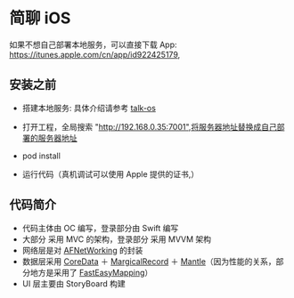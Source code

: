 # 简聊 iOS

如果不想自己部署本地服务，可以直接下载 App: https://itunes.apple.com/cn/app/id922425179, 

## 安装之前

* 搭建本地服务:
具体介绍请参考 [talk-os](https://github.com/jianliaoim/talk-os)

* 打开工程，全局搜索 "http://192.168.0.35:7001",将服务器地址替换成自己部署的服务器地址
* pod install
* 运行代码（真机调试可以使用 Apple 提供的证书,）


## 代码简介

* 代码主体由 OC 编写，登录部分由 Swift 编写
* 大部分 采用 MVC 的架构，登录部分 采用 MVVM 架构
* 网络层是对 [AFNetWorking](https://github.com/AFNetworking/AFNetworking) 的封装
* 数据层采用 [CoreData](https://developer.apple.com/library/watchos/documentation/Cocoa/Conceptual/CoreData/index.html) ＋ [MargicalRecord](https://github.com/magicalpanda/MagicalRecord) ＋ [Mantle](https://github.com/Mantle/Mantle)（因为性能的关系，部分地方是采用了 [FastEasyMapping](https://github.com/Yalantis/FastEasyMapping)）
* UI 层主要由 StoryBoard 构建


